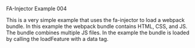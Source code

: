 FA-Injector Example 004

This is a very simple example that uses the fa-injector to load a webpack
bundle.  In this example the webpack bundle contains HTML, CSS, and JS. The bundle combines multiple JS files.  In the example the bundle is loaded by calling the loadFeature with a data tag.

